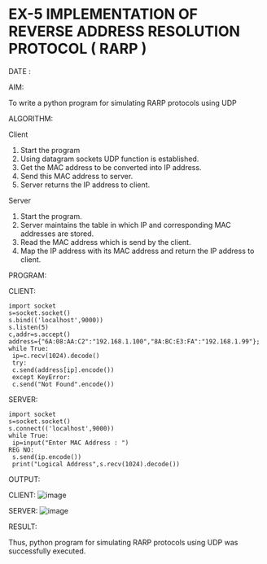 # EX-5 IMPLEMENTATION OF REVERSE ADDRESS RESOLUTION PROTOCOL ( RARP )

DATE :

AIM:

To write a python program for simulating RARP protocols using UDP

ALGORITHM:

Client

1. Start the program
2. Using datagram sockets UDP function is established.
3. Get the MAC address to be converted into IP address.
4. Send this MAC address to server.
5. Server returns the IP address to client.


Server

1. Start the program.
2. Server maintains the table in which IP and corresponding MAC addresses are stored.
3. Read the MAC address which is send by the client.
4. Map the IP address with its MAC address and return the IP address to client.


PROGRAM:

CLIENT:
```
import socket
s=socket.socket()
s.bind(('localhost',9000))
s.listen(5)
c,addr=s.accept()
address={"6A:08:AA:C2":"192.168.1.100","8A:BC:E3:FA":"192.168.1.99"};
while True:
 ip=c.recv(1024).decode()
 try:
 c.send(address[ip].encode())
 except KeyError:
 c.send("Not Found".encode()) 
 ```
SERVER:
```
import socket
s=socket.socket()
s.connect(('localhost',9000))
while True:
 ip=input("Enter MAC Address : ")
REG NO:
 s.send(ip.encode())
 print("Logical Address",s.recv(1024).decode())
 ```
OUTPUT:

CLIENT:
![image](https://github.com/Subalakshmisuresh/EX-5/assets/121957896/ac60bae3-498f-47a4-9cb6-7808fbad3137)


SERVER:
![image](https://github.com/Subalakshmisuresh/EX-5/assets/121957896/a213a8b9-c5e1-4b7e-a9d1-719c1978d28a)


RESULT:

Thus, python program for simulating RARP protocols using UDP was successfully executed.
